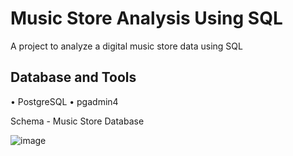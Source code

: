 # Music Store Analysis Using SQL

A project to analyze a digital music store data using SQL

## Database and Tools
• PostgreSQL • pgadmin4

Schema - Music Store Database

![image](https://user-images.githubusercontent.com/98437584/225301249-b43ef217-5ad6-4d27-955a-91442b5334f4.png)


